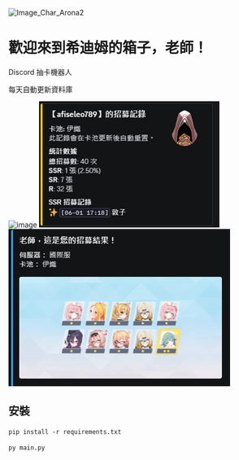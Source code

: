 ![Image_Char_Arona2](https://github.com/henryauyong/ShittimChestDiscordBot/assets/26832631/e1c7de59-2520-4107-83bc-858fec3a3ecc)

# 歡迎來到希迪姆的箱子，老師！

Discord 抽卡機器人

每天自動更新資料庫

![image](https://github.com/henryauyong/ShittimChestDiscordBot/assets/26832631/a2cf449f-9b34-4546-8c3c-040cd7afa927)
![alt text](image.png)
![alt text](image-1.png)

## 安裝

``pip install -r requirements.txt``

``py main.py``

